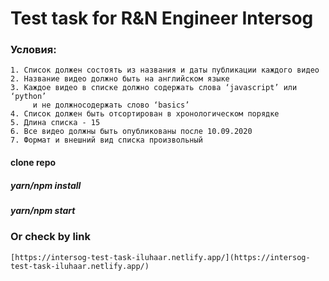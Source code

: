 # Test task for R&N Engineer Intersog

### Условия:
    1. Список должен состоять из названия и даты публикации каждого видео
    2. Название видео должно быть на английском языке
    3. Каждое видео в списке должно содержать слова ‘javascript’ или ‘python’
         и не должносодержать слово ‘basics’
    4. Список должен быть отсортирован в хронологическом порядке
    5. Длина списка - 15
    6. Все видео должны быть опубликованы после 10.09.2020
    7. Формат и внешний вид списка произвольный

#### clone repo 
##### yarn/npm install
##### yarn/npm start


### Or check by link
    [https://intersog-test-task-iluhaar.netlify.app/](https://intersog-test-task-iluhaar.netlify.app/)